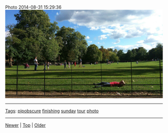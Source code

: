 <!--
title: Photo 2014-08-31 15
date: 2020-06-28T14:55:35.543Z
tags: pipobscure, finishing, sunday, tour, photo
-->








Photo 2014-08-31 15:29:36
![](96267617267-0.jpg)

<!--BOTTOM-POST-NAVIGATION-->
---

[Tags](tags.md): [pipobscure](tag-pipobscure.md) [finishing](tag-finishing.md) [sunday](tag-sunday.md) [tour](tag-tour.md) [photo](tag-photo.md)

---

[Newer](96259302217.md) | [Top](index.md) | [Older](96463749867.md)